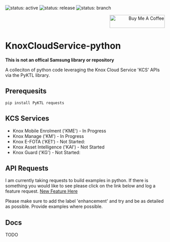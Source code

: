 ![status: active](https://img.shields.io/badge/status-active-green.svg)
![status: release](https://img.shields.io/badge/release-v0.1.0-blue.svg)
![status: branch](https://img.shields.io/badge/branch-master-lightgrey.svg)

<div style="text-align: right"> 
    <a href="https://www.buymeacoffee.com/mattintech" target="_blank">
    <img src="https://cdn.buymeacoffee.com/buttons/default-orange.png" alt="Buy Me A Coffee" height="41" width="174"></a>
</div>

# KnoxCloudService-python

**This is not an offical Samsung library or repository**

A colleciton of python code leveraging the Knox Cloud Service 'KCS' APIs via the PyKTL library. 

## Prerequesits 

```
pip install PyKTL requests 
```



## KCS Services
- Knox Mobile Enrolment ('KME') - In Progress
- Knox Manage ('KM') - In Progress
- Knox E-FOTA ('KE1') - Not Started:
- Knox Asset Intelligence ('KAI') - Not Started
- Knox Guard ('KG') - Not Started: 

## API Requests
I am currently taking requests to build examples in python.  If there is something you would like to see please click on the link below and log a feature request.
[New Feature Here](https://github.com/mattintech/KnoxCloudService-python/issues/new)

Please make sure to add the label 'enhancement' and try and be as detailed as possible.  Provide examples where possible. 

## Docs
TODO

